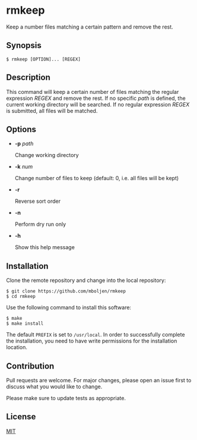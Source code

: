 # rmkeep

Keep a number files matching a certain pattern and remove the rest.


## Synopsis

```console
$ rmkeep [OPTION]... [REGEX]
```


## Description

This command will keep a certain number of files matching the regular expression _REGEX_ and remove the rest.  If no specific _path_ is defined, the current working directory will be searched.  If no regular expression _REGEX_ is submitted, all files will be matched.


## Options

+ **-p** _path_

  Change working directory

+ **-k** _num_

  Change number of files to keep (default: 0, i.e. all files will be kept)

+ **-r**

  Reverse sort order

+ **-n**

  Perform dry run only

+ **-h**

  Show this help message


## Installation

Clone the remote repository and change into the local repository:

```console
$ git clone https://github.com/mboljen/rmkeep
$ cd rmkeep
```

Use the following command to install this software:

```console
$ make
$ make install
```

The default `PREFIX` is set to `/usr/local`.  In order to successfully complete the installation, you need to have write permissions for the installation location.


## Contribution

Pull requests are welcome.  For major changes, please open an issue first to discuss what you would like to change.

Please make sure to update tests as appropriate.


## License

[MIT](https://choosealicense.com/licenses/mit/)
